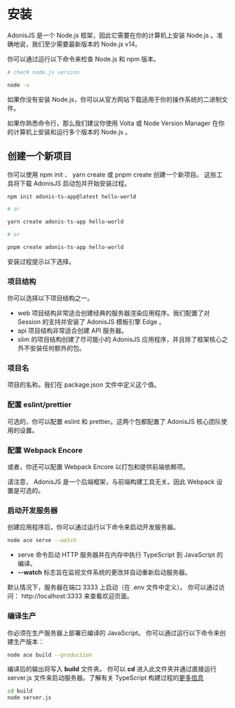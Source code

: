 # 安装
AdonisJS 是一个 Node.js 框架，因此它需要在你的计算机上安装 Node.js 。准确地说，我们至少需要最新版本的 Node.js v14。

你可以通过运行以下命令来检查 Node.js 和 npm 版本。

```bash
# check node.js version

node -v
```

如果你没有安装 Node.js，你可以从官方网站下载适用于你的操作系统的二进制文件。

如果你熟悉命令行，那么我们建议你使用 Volta 或 Node Version Manager 在你的计算机上安装和运行多个版本的 Node.js 。

## 创建一个新项目

你可以使用 npm init 、 yarn create 或 pnpm create 创建一个新项目。 这些工具将下载 AdonisJS 启动包并开始安装过程。
```bash
npm init adonis-ts-app@latest hello-world

# or

yarn create adonis-ts-app hello-world

# or

pnpm create adonis-ts-app hello-world
```

安装过程提示以下选择。

### 项目结构

你可以选择以下项目结构之一。

- web 项目结构非常适合创建经典的服务器渲染应用程序。我们配置了对 Session 的支持并安装了 AdonisJS 模板引擎 Edge 。
- api 项目结构非常适合创建 API 服务器。
- slim 的项目结构创建了尽可能小的 AdonisJS 应用程序，并且除了框架核心之外不安装任何额外的包。

### 项目名
项目的名称。我们在 package.json 文件中定义这个值。

### 配置 eslint/prettier
可选的，你可以配置 eslint 和 prettier。这两个包都配置了 AdonisJS 核心团队使用的设置。

### 配置 Webpack Encore
或者，你还可以配置 Webpack Encore 以打包和提供前端依赖项。

请注意， AdonisJS 是一个后端框架，与前端构建工具无关。因此 Webpack 设置是可选的。

### 启动开发服务器
创建应用程序后，你可以通过运行以下命令来启动开发服务器。

```sh
node ace serve --watch
```

- serve 命令启动 HTTP 服务器并在内存中执行 TypeScript 到 JavaScript 的编译。
- **--watch** 标志旨在监视文件系统的更改并自动重新启动服务器。

默认情况下，服务器在端口 3333 上启动（在 .env 文件中定义）。 你可以通过访问： http://localhost:3333 来查看欢迎页面。


### 编译生产
你必须在生产服务器上部署已编译的 JavaScript。 你可以通过运行以下命令来创建生产版本：

```bash
node ace build --production
```

编译后的输出将写入 **build** 文件夹。 你可以 **cd** 进入此文件夹并通过直接运行 server.js 文件来启动服务器。了解有关 TypeScript 构建过程的[更多信息](https://docs.adonisjs.com/guides/typescript-build-process)

```bash
cd build
node server.js
```